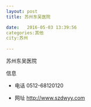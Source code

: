 ```yaml
--- 
layout: post 
title: 苏州东吴医院

date:   2016-05-03 13:39:56 
categories:其他  
city:苏州
  
--- 
```

   
苏州东吴医院

信息
 - 电话 0512-68120120

 - 网址 http://www.szdwyy.com


